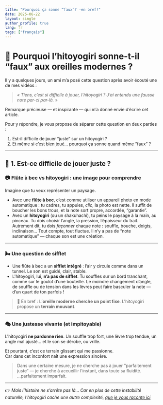 ```yaml
---
title: "Pourquoi ça sonne “faux”? -en bref!"
date: 2025-06-22
layout: single
author_profile: true
lang: fr
tags: ["français"]
---
```

# 🎐 Pourquoi l’hitoyogiri sonne-t-il “faux” aux oreilles modernes ?

Il y a quelques jours, un ami m’a posé cette question après avoir écouté une de mes vidéos :

> *« Tiens, c’est si difficile à jouer, l’hitoyogiri ? J’ai entendu une fausse note par-ci par-là. »*

Remarque précieuse — et inspirante — qui m’a donné envie d’écrire cet article.

Pour y répondre, je vous propose de séparer cette question en deux parties :

1. Est-il difficile de jouer “juste” sur un hitoyogiri ?  
2. Et même si c’est bien joué… pourquoi ça sonne quand même “faux” ?

---

## 🎯 1. Est-ce difficile de jouer juste ?

### 📷 Flûte à bec vs hitoyogiri : une image pour comprendre

Imagine que tu veux représenter un paysage.

- Avec une **flûte à bec**, c’est comme utiliser un appareil photo en mode automatique : tu cadres, tu appuies, *clic*, la photo est nette. Il suffit de boucher les bons trous, et la note sort propre, accordée, “garantie”.
- Avec un **hitoyogiri** (ou un shakuhachi), tu peins le paysage à la main, au pinceau. Tu dois choisir l’angle, la pression, l’épaisseur du trait. Autrement dit, tu dois *façonner* chaque note : souffle, bouche, doigts, inclinaison… Tout compte, tout fluctue. Il n’y a pas de “note automatique” — chaque son est une création.

---

### 🌬 Une question de sifflet

- Une flûte à bec a un **sifflet intégré** : l’air y circule comme dans un tunnel. Le son est guidé, clair, stable.
- L'hitoyogiri, lui, **n’a pas de sifflet**. Tu souffles sur un bord tranchant, comme sur le goulot d’une bouteille. Le moindre changement d’angle, de souffle ou de tension dans les lèvres peut faire basculer la note — d’un quart de ton parfois !

> 🎵 En bref : L’**oreille moderne cherche un point fixe**. L'hitoyogiri propose un **terrain mouvant**.

---

### 🎭 Une justesse vivante (et impitoyable)

L'hitoyogiri **ne pardonne rien**. Un souffle trop fort, une lèvre trop tendue, un angle mal ajusté… et le son se dérobe, ou vrille.

Et pourtant, c’est ce terrain glissant qui me passionne.  
Car dans cet inconfort naît une expression sincère.

> Dans une certaine mesure, je ne cherche pas à jouer "parfaitement juste” — je cherche à accueillir l'instant, dans toute sa fluidité.
> ...parfaitement imparfait.

---

👉 *Mais l’histoire ne s’arrête pas là... Car en plus de cette instabilité naturelle, l'hitoyogiri cache une autre complexité, [que je vous raconte ici](/sonne-faux-partie2/)*

